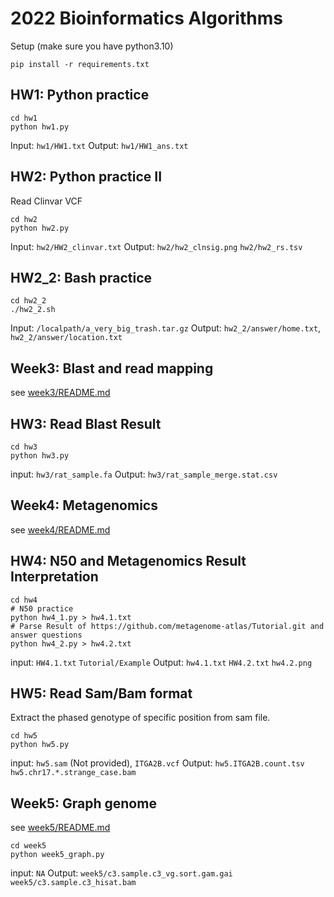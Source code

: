 # 2022 Bioinformatics Algorithms

Setup (make sure you have python3.10)
```
pip install -r requirements.txt
```

## HW1: Python practice
```
cd hw1
python hw1.py
```

Input:  `hw1/HW1.txt`
Output: `hw1/HW1_ans.txt`


## HW2: Python practice II

Read Clinvar VCF

```
cd hw2
python hw2.py
```

Input:  `hw2/HW2_clinvar.txt`
Output: `hw2/hw2_clnsig.png` `hw2/hw2_rs.tsv`


## HW2_2: Bash practice
```
cd hw2_2
./hw2_2.sh
```

Input:  `/localpath/a_very_big_trash.tar.gz`
Output: `hw2_2/answer/home.txt`, `hw2_2/answer/location.txt`


## Week3: Blast and read mapping

see [week3/README.md](https://github.com/linnil1/2022_bioinformatics_algorithms/tree/main/week3)

## HW3: Read Blast Result
```
cd hw3
python hw3.py
```

input:  `hw3/rat_sample.fa`
Output: `hw3/rat_sample_merge.stat.csv`


## Week4: Metagenomics

see [week4/README.md](https://github.com/linnil1/2022_bioinformatics_algorithms/tree/main/week4)


## HW4: N50 and Metagenomics Result Interpretation

```
cd hw4
# N50 practice
python hw4_1.py > hw4.1.txt
# Parse Result of https://github.com/metagenome-atlas/Tutorial.git and answer questions
python hw4_2.py > hw4.2.txt
```

input: `HW4.1.txt` `Tutorial/Example`
Output: `hw4.1.txt` `HW4.2.txt` `hw4.2.png`


## HW5: Read Sam/Bam format

Extract the phased genotype of specific position from sam file.

```
cd hw5
python hw5.py
```

input:  `hw5.sam` (Not provided), `ITGA2B.vcf`
Output: `hw5.ITGA2B.count.tsv` `hw5.chr17.*.strange_case.bam`


## Week5: Graph genome

see [week5/README.md](https://github.com/linnil1/2022_bioinformatics_algorithms/tree/main/week5)

```
cd week5
python week5_graph.py
```

input:  `NA`
Output: `week5/c3.sample.c3_vg.sort.gam.gai` `week5/c3.sample.c3_hisat.bam`
